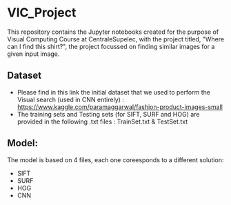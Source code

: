# VIC_Project

This repository contains the Jupyter notebooks created for the purpose of Visual Computing Course at CentraleSupelec, with the project titled, "Where can I find this shirt?", the project focussed on finding similar images for a given input image. 


## Dataset 

- Please find in this link the initial dataset that we used to perform the Visual search (used in CNN entirely) : https://www.kaggle.com/paramaggarwal/fashion-product-images-small
- The training sets and Testing sets (for SIFT, SURF and HOG) are provided in the following .txt files : TrainSet.txt & TestSet.txt

## Model: 

The model is based on 4 files, each one coreesponds to a different solution:
- SIFT
- SURF
- HOG
- CNN
